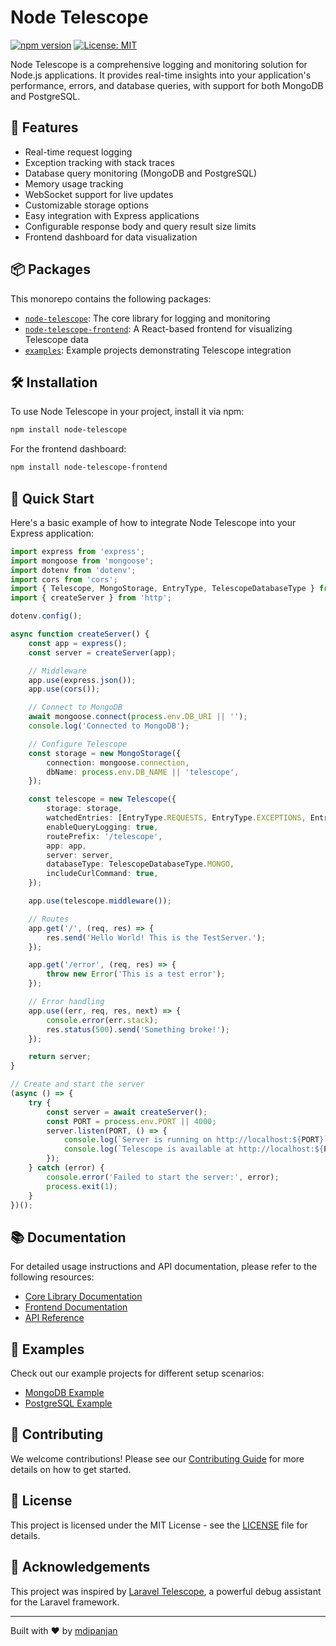 # Node Telescope

[![npm version](https://badge.fury.io/js/node-telescope.svg)](https://badge.fury.io/js/node-telescope)
[![License: MIT](https://img.shields.io/badge/License-MIT-yellow.svg)](https://opensource.org/licenses/MIT)

Node Telescope is a comprehensive logging and monitoring solution for Node.js applications. It provides real-time insights into your application's performance, errors, and database queries, with support for both MongoDB and PostgreSQL.

## 🚀 Features

- Real-time request logging
- Exception tracking with stack traces
- Database query monitoring (MongoDB and PostgreSQL)
- Memory usage tracking
- WebSocket support for live updates
- Customizable storage options
- Easy integration with Express applications
- Configurable response body and query result size limits
- Frontend dashboard for data visualization

## 📦 Packages

This monorepo contains the following packages:

- [`node-telescope`](./packages/node-telescope): The core library for logging and monitoring
- [`node-telescope-frontend`](./packages/node-telescope-frontend): A React-based frontend for visualizing Telescope data
- [`examples`](./packages/examples): Example projects demonstrating Telescope integration

## 🛠️ Installation

To use Node Telescope in your project, install it via npm:

```bash
npm install node-telescope
```

For the frontend dashboard:

```bash
npm install node-telescope-frontend
```

## 🚦 Quick Start

Here's a basic example of how to integrate Node Telescope into your Express application:

```typescript
import express from 'express';
import mongoose from 'mongoose';
import dotenv from 'dotenv';
import cors from 'cors';
import { Telescope, MongoStorage, EntryType, TelescopeDatabaseType } from 'node-telescope';
import { createServer } from 'http';

dotenv.config();

async function createServer() {
	const app = express();
	const server = createServer(app);

	// Middleware
	app.use(express.json());
	app.use(cors());

	// Connect to MongoDB
	await mongoose.connect(process.env.DB_URI || '');
	console.log('Connected to MongoDB');

	// Configure Telescope
	const storage = new MongoStorage({
		connection: mongoose.connection,
		dbName: process.env.DB_NAME || 'telescope',
	});

	const telescope = new Telescope({
		storage: storage,
		watchedEntries: [EntryType.REQUESTS, EntryType.EXCEPTIONS, EntryType.QUERIES],
		enableQueryLogging: true,
		routePrefix: '/telescope',
		app: app,
		server: server,
		databaseType: TelescopeDatabaseType.MONGO,
		includeCurlCommand: true,
	});

	app.use(telescope.middleware());

	// Routes
	app.get('/', (req, res) => {
		res.send('Hello World! This is the TestServer.');
	});

	app.get('/error', (req, res) => {
		throw new Error('This is a test error');
	});

	// Error handling
	app.use((err, req, res, next) => {
		console.error(err.stack);
		res.status(500).send('Something broke!');
	});

	return server;
}

// Create and start the server
(async () => {
	try {
		const server = await createServer();
		const PORT = process.env.PORT || 4000;
		server.listen(PORT, () => {
			console.log(`Server is running on http://localhost:${PORT}`);
			console.log(`Telescope is available at http://localhost:${PORT}/telescope`);
		});
	} catch (error) {
		console.error('Failed to start the server:', error);
		process.exit(1);
	}
})();
```

## 📚 Documentation

For detailed usage instructions and API documentation, please refer to the following resources:

- [Core Library Documentation](./packages/node-telescope/README.md)
- [Frontend Documentation](./packages/node-telescope-frontend/README.md)
- [API Reference](./docs/API.md)

## 🧪 Examples

Check out our example projects for different setup scenarios:

- [MongoDB Example](./packages/examples/class-based)
- [PostgreSQL Example](./packages/examples/class-based-pg)

## 🤝 Contributing

We welcome contributions! Please see our [Contributing Guide](./CONTRIBUTING.md) for more details on how to get started.

## 📄 License

This project is licensed under the MIT License - see the [LICENSE](./LICENSE) file for details.

## 🙏 Acknowledgements

This project was inspired by [Laravel Telescope](https://laravel.com/docs/telescope), a powerful debug assistant for the Laravel framework.

---

Built with ❤️ by [mdipanjan](https://github.com/mdipanjan)
